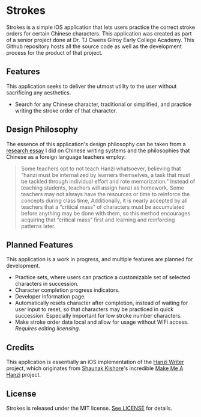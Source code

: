 # Strokes
Strokes is a simple iOS application that lets users practice the correct stroke orders for certain Chinese characters. This application was created as part of a senior project done at Dr. TJ Owens Gilroy Early College Academy.  This Github repository hosts all the source code as well as the development process for the product of that project. 

## Features
This application seeks to deliver the utmost utility to the user without sacrificing any aesthetics. 
- Search for any Chinese character, traditional or simplified, and practice writing the stroke order of that character.

##  Design Philosophy
The essence of this application's design philosophy can be taken from a [research essay](https://docs.google.com/document/d/1TwgbuK-8-ppUrBhht5tVHbNseRh-REsJ3P_DQm03PIM/edit?usp=sharing) I did on Chinese writing systems and the philosophies that Chinese as a foreign language teachers employ: 

> Some teachers opt to not teach Hanzi whatsoever, believing that “hanzi must be internalized by learners themselves, a task that must be tackled through individual effort and rote memorization.” Instead of teaching students, teachers will assign hanzi as homework. Some teachers may not always have the resources or time to reinforce the concepts during class time, Additionally, it is nearly accepted by all teachers that a “critical mass” of characters must be accumulated before anything may be done with them, so this method encourages acquiring that “critical mass” first and learning and reinforcing patterns later. 

## Planned Features
This application is a work in progress, and multiple features are planned for development.
- Practice sets, where users can practice a customizable set of selected characters in succession. 
- Character completion progress indicators. 
- Developer information page. 
- Automatically resets character after completion, instead of waiting for user input to reset, so that characters may be practiced in quick succession. Especially important for low stroke number characters. 
- Make stroke order data local and allow for usage without WiFi access. *Requires editing licensing.* 

## Credits
This application is essentially an iOS implementation of the [Hanzi Writer](https://chanind.github.io/hanzi-writer/) project, which originates from [Shaunak Kishore](mailto:kshaunak@gmail.com)'s incredible [Make Me A Hanzi](https://www.skishore.me/makemeahanzi/) project.

## License
Strokes is released under the MIT license. [See LICENSE](https://github.com/tsainez/strokes/blob/master/LICENSE) for details.
